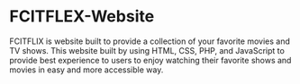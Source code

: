 # FCITFLEX-Website
FCITFLIX is website built to provide a collection of your favorite movies and TV shows. This website built by using HTML, CSS, PHP, and JavaScript to provide best experience to users to enjoy watching their favorite shows and movies in easy and more accessible way.
